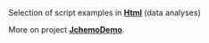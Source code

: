 Selection of script examples in [**Html**](https://mlesnoff.github.io/JchemoDemo/build/) (data analyses)

More on project [**JchemoDemo**](https://github.com/mlesnoff/JchemoDemo/tree/main).